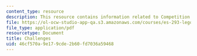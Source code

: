 ```yaml
---
content_type: resource
description: This resource contains information related to Competition Suggestions.
file: https://ol-ocw-studio-app-qa.s3.amazonaws.com/courses/es-293-lego-robotics-spring-2007/46cf570a9e179cde2b60fd7036a59468_MITES_293S07_competitions.pdf
file_type: application/pdf
resourcetype: Document
title: Challenges
uid: 46cf570a-9e17-9cde-2b60-fd7036a59468
---
```

